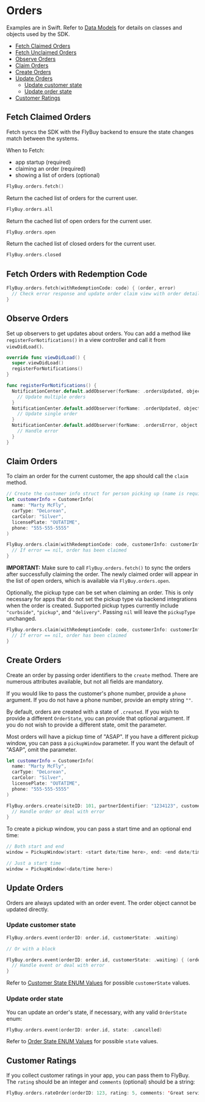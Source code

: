 # Orders

Examples are in Swift. Refer to [Data Models](data_models.md) for details on classes and objects used by the SDK.

- [Fetch Claimed Orders](#fetch-claimed-orders)
- [Fetch Unclaimed Orders](#fetch-unclaimed-orders)
- [Observe Orders](#observe-orders)
- [Claim Orders](#claim-orders)
- [Create Orders](#create-orders)
- [Update Orders](#update-orders)
  - [Update customer state](#update-customer-state)
  - [Update order state](#update-order-state)
- [Customer Ratings](#customer-ratings)

## <span id="fetch-claimed-orders">Fetch Claimed Orders</span>

Fetch syncs the SDK with the FlyBuy backend to ensure the state changes match between the systems.

When to Fetch:
- app startup (required)
- claiming an order (required)
- showing a list of orders (optional)

```swift
FlyBuy.orders.fetch()
```

Return the cached list of orders for the current user.

```swift
FlyBuy.orders.all
```

Return the cached list of open orders for the current user.

```swift
FlyBuy.orders.open
```

Return the cached list of closed orders for the current user.

```swift
FlyBuy.orders.closed
```

## <span id="fetch-unclaimed-orders">Fetch Orders with Redemption Code</span>

```swift
FlyBuy.orders.fetch(withRedemptionCode: code) { (order, error)
  // Check error response and update order claim view with order details here
}
```

## <span id="observe-orders">Observe Orders</span>

Set up observers to get updates about orders. You can add a method like `registerForNotifications()` in a view controller and call it from `viewDidLoad()`.

```swift
override func viewDidLoad() {
  super.viewDidLoad()
  registerForNotifications()
}

func registerForNotifications() {
  NotificationCenter.default.addObserver(forName: .ordersUpdated, object: nil, queue: nil) { (notification) in
    // Update multiple orders
  }
  NotificationCenter.default.addObserver(forName: .orderUpdated, object: nil, queue: nil) { (notification) in
    // Update single order
  }
  NotificationCenter.default.addObserver(forName: .ordersError, object: nil, queue: nil) { (notification) in
    // Handle error
  }
}
```

## <span id="claim-orders">Claim Orders</span>

To claim an order for the current customer, the app should call the `claim` method.

```swift
// Create the customer info struct for person picking up (name is required)
let customerInfo = CustomerInfo(
  name: "Marty McFly",
  carType: "DeLorean",
  carColor: "Silver",
  licensePlate: "OUTATIME",
  phone: "555-555-5555"
)

FlyBuy.orders.claim(withRedemptionCode: code, customerInfo: customerInfo) { (order, error)
  // If error == nil, order has been claimed
}
```

**IMPORTANT:** Make sure to call `FlyBuy.orders.fetch()` to sync the orders after successfully claiming the order. The newly claimed order will appear in the list of open orders, which is available via `FlyBuy.orders.open`.

Optionally, the pickup type can be set when claiming an order. This is only necessary for apps that do not set the pickup type via backend integrations when the order is created. Supported pickup types currently include `"curbside"`, `"pickup"`, and `"delivery"`. Passing `nil` will leave the `pickupType` unchanged.

```swift
FlyBuy.orders.claim(withRedemptionCode: code, customerInfo: customerInfo, pickupType: pickupType) { (order, error)
  // If error == nil, order has been claimed
}
```

## <span id="create-orders">Create Orders</span>

Create an order by passing order identifiers to the `create` method. There are numerous attributes available, but not all fields are mandatory.

If you would like to pass the customer's phone number, provide a `phone` argument. If you do not have a phone number, provide an empty string `""`.

By default, orders are created with a state of `.created`. If you wish to provide a different `OrderState`, you can provide that optional argument. If you do not wish to provide a different state, omit the parameter.

Most orders will have a pickup time of "ASAP". If you have a different pickup window, you can pass a `pickupWindow` parameter. If you want the default of "ASAP", omit the parameter.

```swift
let customerInfo = CustomerInfo(
  name: "Marty McFly",
  carType: "DeLorean",
  carColor: "Silver",
  licensePlate: "OUTATIME",
  phone: "555-555-5555"
)

FlyBuy.orders.create(siteID: 101, partnerIdentifier: "1234123", customerInfo: customerInfo) { (order, error) -> (Void) in
  // Handle order or deal with error
}
```

To create a pickup window, you can pass a start time and an optional end time:

```swift
// Both start and end
window = PickupWindow(start: <start date/time here>, end: <end date/time here>)

// Just a start time
window = PickupWindow(<date/time here>)
```

## <span id="update-orders">Update Orders</span>

Orders are always updated with an order event. The order object cannot be updated directly.

### Update customer state

```swift
FlyBuy.orders.event(orderID: order.id, customerState: .waiting)

// Or with a block

FlyBuy.orders.event(orderID: order.id, customerState: .waiting) { (order, error) in
  // Handle event or deal with error
}
```

Refer to [Customer State ENUM Values](data_models.md#customer-state-enum-values) for possible `customerState` values.

### Update order state

You can update an order's state, if necessary, with any valid `OrderState` enum:

```swift
FlyBuy.orders.event(orderID: order.id, state: .cancelled)
```

Refer to [Order State ENUM Values](#order-state-enum-values) for possible `state` values.

## <span id="rate-orders">Customer Ratings</span>

If you collect customer ratings in your app, you can pass them to FlyBuy. The `rating` should be an integer and `comments` (optional) should be a string:

```swift
FlyBuy.orders.rateOrder(orderID: 123, rating: 5, comments: 'Great service')
```